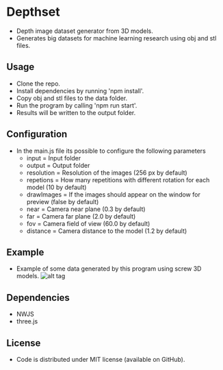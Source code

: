 # Depthset
 - Depth image dataset generator from 3D models.
 - Generates big datasets for machine learning research using obj and stl files.

## Usage
 - Clone the repo.
 - Install dependencies by running 'npm install'.
 - Copy obj and stl files to the data folder.
 - Run the program by calling 'npm run start'.
 - Results will be written to the output folder.

## Configuration
 - In the main.js file its possible to configure the following parameters
    - input = Input folder
    - output = Output folder
    - resolution = Resolution of the images (256 px by default)
    - repetions = How many repetitions with different rotation for each model (10 by default)
    - drawImages = If the images should appear on the window for preview (false by default)
    - near = Camera near plane (0.3 by default)
    - far = Camera far plane (2.0 by default)
    - fov = Camera field of view (60.0 by default)
    - distance = Camera distance to the model (1.2 by default)

## Example
 - Example of some data generated by this program using screw 3D models.
![alt tag](https://raw.githubusercontent.com/tentone/depthset/master/example.png)

## Dependencies
 - NWJS
 - three.js

## License
 - Code is distributed under MIT license (available on GitHub).